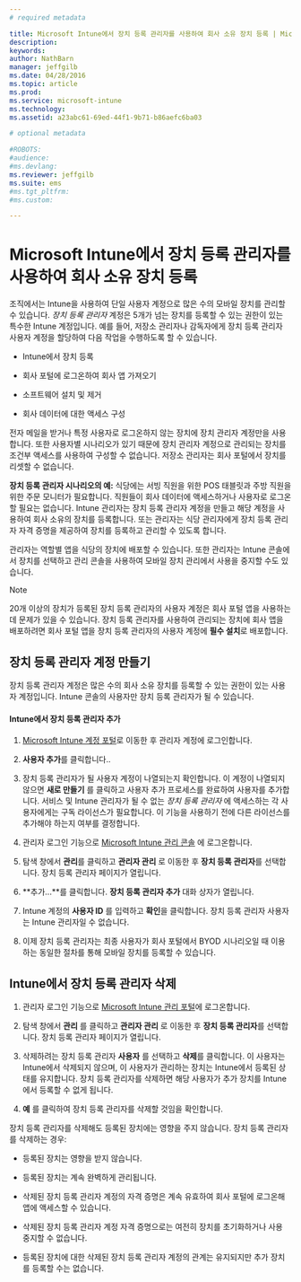 ```yaml
---
# required metadata

title: Microsoft Intune에서 장치 등록 관리자를 사용하여 회사 소유 장치 등록 | Microsoft Intune
description:
keywords:
author: NathBarn
manager: jeffgilb
ms.date: 04/28/2016
ms.topic: article
ms.prod:
ms.service: microsoft-intune
ms.technology:
ms.assetid: a23abc61-69ed-44f1-9b71-b86aefc6ba03

# optional metadata

#ROBOTS:
#audience:
#ms.devlang:
ms.reviewer: jeffgilb
ms.suite: ems
#ms.tgt_pltfrm:
#ms.custom:

---
```


# Microsoft Intune에서 장치 등록 관리자를 사용하여 회사 소유 장치 등록
조직에서는 Intune을 사용하여 단일 사용자 계정으로 많은 수의 모바일 장치를 관리할 수 있습니다.  *장치 등록 관리자* 계정은 5개가 넘는 장치를 등록할 수 있는 권한이 있는 특수한 Intune 계정입니다. 예를 들어, 저장소 관리자나 감독자에게 장치 등록 관리자 사용자 계정을 할당하여 다음 작업을 수행하도록 할 수 있습니다.

-   Intune에서 장치 등록

-   회사 포털에 로그온하여 회사 앱 가져오기

-   소프트웨어 설치 및 제거

-   회사 데이터에 대한 액세스 구성

전자 메일을 받거나 특정 사용자로 로그온하지 않는 장치에 장치 관리자 계정만을 사용합니다. 또한 사용자별 시나리오가 있기 때문에 장치 관리자 계정으로 관리되는 장치를 조건부 액세스를 사용하여 구성할 수 없습니다. 저장소 관리자는 회사 포털에서 장치를 리셋할 수 없습니다.

**장치 등록 관리자 시나리오의 예:**
식당에는 서빙 직원을 위한 POS 태블릿과 주방 직원을 위한 주문 모니터가 필요합니다. 직원들이 회사 데이터에 액세스하거나 사용자로 로그온할 필요는 없습니다. Intune 관리자는 장치 등록 관리자 계정을 만들고 해당 계정을 사용하여 회사 소유의 장치를 등록합니다. 또는 관리자는 식당 관리자에게 장치 등록 관리자 자격 증명을 제공하여 장치를 등록하고 관리할 수 있도록 합니다.

관리자는 역할별 앱을 식당의 장치에 배포할 수 있습니다. 또한 관리자는 Intune 콘솔에서 장치를 선택하고 관리 콘솔을 사용하여 모바일 장치 관리에서 사용을 중지할 수도 있습니다.

> [!NOTE]
> 20개 이상의 장치가 등록된 장치 등록 관리자의 사용자 계정은 회사 포털 앱을 사용하는 데 문제가 있을 수 있습니다. 장치 등록 관리자를 사용하여 관리되는 장치에 회사 앱을 배포하려면 회사 포털 앱을 장치 등록 관리자의 사용자 계정에 **필수 설치**로 배포합니다.

## 장치 등록 관리자 계정 만들기
장치 등록 관리자 계정은 많은 수의 회사 소유 장치를 등록할 수 있는 권한이 있는 사용자 계정입니다. Intune 콘솔의 사용자만 장치 등록 관리자가 될 수 있습니다.

#### Intune에서 장치 등록 관리자 추가

1.  [Microsoft Intune 계정 포털](http://go.microsoft.com/fwlink/?LinkId=698854)로 이동한 후 관리자 계정에 로그인합니다.

2.  **사용자 추가**를 클릭합니다..

3.  장치 등록 관리자가 될 사용자 계정이 나열되는지 확인합니다. 이 계정이 나열되지 않으면 **새로 만들기** 를 클릭하고 사용자 추가 프로세스를 완료하여 사용자를 추가합니다. 서비스 및 Intune 관리자가 될 수 없는 *장치 등록 관리자* 에 액세스하는 각 사용자에게는 구독 라이선스가 필요합니다. 이 기능을 사용하기 전에 다른 라이선스를 추가해야 하는지 여부를 결정합니다.

4.  관리자 로그인 기능으로 [Microsoft Intune 관리 콘솔](http://manage.microsoft.com) 에 로그온합니다.

5.  탐색 창에서 **관리**를 클릭하고 **관리자 관리** 로 이동한 후 **장치 등록 관리자**를 선택합니다. 장치 등록 관리자 페이지가 열립니다.

6.   **추가...**를 클릭합니다.  **장치 등록 관리자 추가** 대화 상자가 열립니다.

7.  Intune 계정의 **사용자 ID** 를 입력하고 **확인**을 클릭합니다. 장치 등록 관리자 사용자는 Intune 관리자일 수 없습니다.

8.  이제 장치 등록 관리자는 최종 사용자가 회사 포털에서 BYOD 시나리오일 때 이용하는 동일한 절차를 통해 모바일 장치를 등록할 수 있습니다.

## Intune에서 장치 등록 관리자 삭제

1.  관리자 로그인 기능으로 [Microsoft Intune 관리 포털](http://manage.microsoft.com)에 로그온합니다.

2.  탐색 창에서 **관리** 를 클릭하고 **관리자 관리** 로 이동한 후 **장치 등록 관리자**를 선택합니다. 장치 등록 관리자 페이지가 열립니다.

3.  삭제하려는 장치 등록 관리자 **사용자** 를 선택하고 **삭제**를 클릭합니다. 이 사용자는 Intune에서 삭제되지 않으며, 이 사용자가 관리하는 장치는 Intune에서 등록된 상태를 유지합니다. 장치 등록 관리자를 삭제하면 해당 사용자가 추가 장치를 Intune에서 등록할 수 없게 됩니다.

4.   **예** 를 클릭하여 장치 등록 관리자를 삭제할 것임을 확인합니다.

장치 등록 관리자를 삭제해도 등록된 장치에는 영향을 주지 않습니다. 장치 등록 관리자를 삭제하는 경우:

-   등록된 장치는 영향을 받지 않습니다.

-   등록된 장치는 계속 완벽하게 관리됩니다.

-   삭제된 장치 등록 관리자 계정의 자격 증명은 계속 유효하여 회사 포털에 로그온해 앱에 액세스할 수 있습니다.

-   삭제된 장치 등록 관리자 계정 자격 증명으로는 여전히 장치를 초기화하거나 사용 중지할 수 없습니다.

-   등록된 장치에 대한 삭제된 장치 등록 관리자 계정의 관계는 유지되지만 추가 장치를 등록할 수는 없습니다.


<!--HONumber=May16_HO1-->


